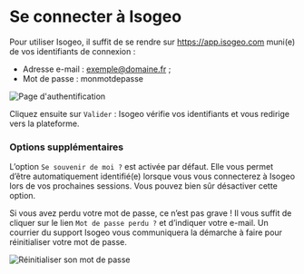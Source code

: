 # Se connecter à Isogeo

Pour utiliser Isogeo, il suffit de se rendre sur https://app.isogeo.com muni(e) de vos identifiants de connexion :

* Adresse e-mail : exemple@domaine.fr ;
* Mot de passe : monmotdepasse

![Page d'authentification](/fr/images/ID_log_in.gif "Page de connexion à la plateforme Isogeo")

Cliquez ensuite sur `Valider` : Isogeo vérifie vos identifiants et vous redirige vers la plateforme.

### Options supplémentaires

L’option `Se souvenir de moi ?` est activée par défaut. Elle vous permet d’être automatiquement identifié(e) lorsque vous vous connecterez à Isogeo lors de vos prochaines sessions. Vous pouvez bien sûr désactiver cette option.

Si vous avez perdu votre mot de passe, ce n’est pas grave ! Il vous suffit de cliquer sur le lien `Mot de passe perdu ?` et d’indiquer votre e-mail. Un courrier du support Isogeo vous communiquera la démarche à faire pour réinitialiser votre mot de passe.

![Réinitialiser son mot de passe](/fr/images/ID_password_reminder_mail.png "Le mail avec le lien de réinitialistion")

